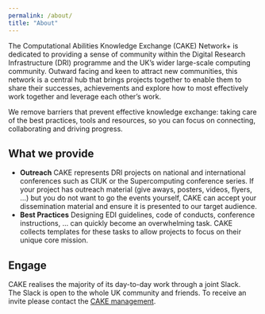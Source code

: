```yaml
---
permalink: /about/
title: "About"
---
```


The Computational Abilities Knowledge Exchange (CAKE) Network+ is dedicated to providing a sense of community within the Digital Research Infrastructure (DRI) programme and the UK’s wider large-scale computing community. Outward facing and keen to attract new communities, this network is a central hub that brings projects together to enable them to share their successes, achievements and explore how to most effectively work together and leverage each other’s work.

We remove barriers that prevent effective knowledge exchange: taking care of the best practices, tools and resources, so you can focus on connecting, collaborating and driving progress.

## What we provide

- **Outreach** CAKE represents DRI projects on national and international 
  conferences such as CIUK or the Supercomputing conference series. If your
  project has outreach material (give aways, posters, videos, flyers, ...) 
  but you do not want to go the events yourself, CAKE can accept your
  dissemination material and ensure it is presented to our target audience.
- **Best Practices** Designing EDI guidelines, code of conducts, conference
  instructions, ... can quickly become an overwhelming task. CAKE collects
  templates for these tasks to allow projects to focus on their unique core
  mission.
 


## Engage

CAKE realises the majority of its day-to-day work through a joint Slack.  
The Slack is open to the whole UK community and friends. 
To receive an invite please contact the <a href="mailto:cake-management@mlist.is.ed.ac.uk">CAKE management</a>.

